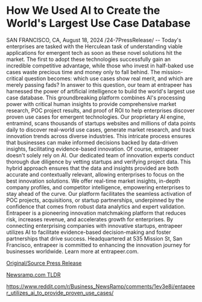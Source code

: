 # How We Used AI to Create the World's Largest Use Case Database

SAN FRANCISCO, CA, August 18, 2024 /24-7PressRelease/ -- Today's enterprises are tasked with the Herculean task of understanding viable applications for emergent tech as soon as these novel solutions hit the market. The first to adopt these technologies successfully gain an incredible competitive advantage, while those who invest in half-baked use cases waste precious time and money only to fall behind.   The mission-critical question becomes: which use cases show real merit, and which are merely passing fads?  In answer to this question, our team at entrapeer has harnessed the power of artificial intelligence to build the world's largest use case database. This groundbreaking platform combines AI's processing power with critical human insights to provide comprehensive market research, POC project results, and proof of ROI to help enterprises discover proven use cases for emergent technologies.  Our proprietary AI engine, entramind, scans thousands of startups websites and millions of data points daily to discover real-world use cases, generate market research, and track innovation trends across diverse industries. This intricate process ensures that businesses can make informed decisions backed by data-driven insights, facilitating evidence-based innovation.  Of course, entrapeer doesn't solely rely on AI. Our dedicated team of innovation experts conduct thorough due diligence by vetting startups and verifying project data. This hybrid approach ensures that the data and insights provided are both accurate and contextually relevant, allowing enterprises to focus on the best innovation solutions.  We offer real-time market insights, in-depth company profiles, and competitor intelligence, empowering enterprises to stay ahead of the curve. Our platform facilitates the seamless activation of POC projects, acquisitions, or startup partnerships, underpinned by the confidence that comes from robust data analytics and expert validation.  Entrapeer is a pioneering innovation matchmaking platform that reduces risk, increases revenue, and accelerates growth for enterprises. By connecting enterprising companies with innovative startups, entrapeer utilizes AI to facilitate evidence-based decision-making and foster partnerships that drive success. Headquartered at 535 Mission St, San Francisco, entrapeer is committed to enhancing the innovation journey for businesses worldwide. Learn more at entrapeer.com. 

[Original/Source Press Release](https://www.24-7pressrelease.com/press-release/513548/how-we-used-ai-to-create-the-worlds-largest-use-case-database)
                    

[Newsramp.com TLDR](None) 

https://www.reddit.com/r/Business_NewsRamp/comments/1ev3e8i/entapeer_utilizes_ai_to_provide_proven_use_cases/